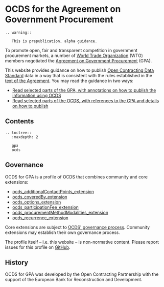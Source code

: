 # OCDS for the Agreement on Government Procurement

```eval_rst
.. warning::

   This is prepublication, alpha guidance.
```

To promote open, fair and transparent competition in government procurement markets, a number of [World Trade Organization](https://www.wto.org/) (WTO) members negotiated the [Agreement on Government Procurement](https://www.wto.org/english/tratop_e/gproc_e/gp_gpa_e.htm) (GPA).

This website provides guidance on how to publish [Open Contracting Data Standard](http://standard.open-contracting.org/) data in a way that is consistent with the rules established in the [text of the Agreement](https://www.wto.org/english/docs_e/legal_e/rev-gpr-94_01_e.htm). You may read the guidance in two ways:

* [Read selected parts of the GPA, with annotations on how to publish the information using OCDS](gpa.md)
* [Read selected parts of the OCDS, with references to the GPA and details on how to publish](ocds.md)

## Contents

```eval_rst
.. toctree::
   :maxdepth: 2

   gpa
   ocds
```

## Governance

OCDS for GPA is a profile of OCDS that combines community and core extensions:

* [ocds_additionalContactPoints_extension](https://github.com/open-contracting-extensions/ocds_additionalContactPoints_extension)
* [ocds_coveredBy_extension](https://github.com/open-contracting-extensions/ocds_coveredBy_extension)
* [ocds_options_extension](https://github.com/open-contracting-extensions/ocds_options_extension)
* [ocds_participationFee_extension](https://github.com/open-contracting-extensions/ocds_participationFee_extension)
* [ocds_procurementMethodModalities_extension](https://github.com/open-contracting-extensions/ocds_procurementMethodModalities_extension)
* [ocds_recurrence_extension](https://github.com/open-contracting-extensions/ocds_recurrence_extension)

Core extensions are subject to [OCDS' governance process](http://standard.open-contracting.org/latest/en/support/governance/). Community extensions may establish their own governance process.

The profile itself – i.e. this website – is non-normative content. Please report issues for this profile on [GitHub](https://github.com/open-contracting-extensions/ocds-for-gpa/issues).

## History

OCDS for GPA was developed by the Open Contracting Partnership with the support of the European Bank for Reconstruction and Development.
